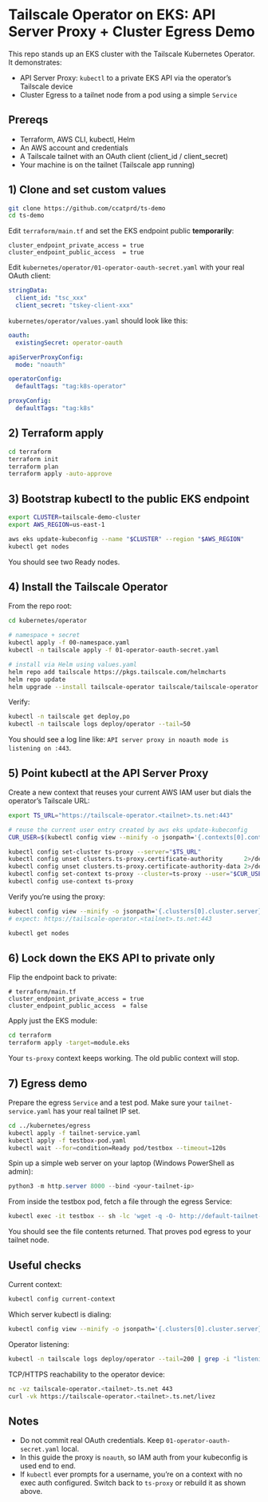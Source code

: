 # Tailscale Operator on EKS: API Server Proxy + Cluster Egress Demo

This repo stands up an EKS cluster with the Tailscale Kubernetes Operator. It demonstrates:

- API Server Proxy: `kubectl` to a private EKS API via the operator’s Tailscale device  
- Cluster Egress to a tailnet node from a pod using a simple `Service`

## Prereqs

- Terraform, AWS CLI, kubectl, Helm
- An AWS account and credentials
- A Tailscale tailnet with an OAuth client (client_id / client_secret)
- Your machine is on the tailnet (Tailscale app running)

## 1) Clone and set custom values

```bash
git clone https://github.com/ccatprd/ts-demo
cd ts-demo
```

Edit `terraform/main.tf` and set the EKS endpoint public **temporarily**:

```hcl
cluster_endpoint_private_access = true
cluster_endpoint_public_access  = true
```

Edit `kubernetes/operator/01-operator-oauth-secret.yaml` with your real OAuth client:

```yaml
stringData:
  client_id: "tsc_xxx"
  client_secret: "tskey-client-xxx"
```

`kubernetes/operator/values.yaml` should look like this:

```yaml
oauth:
  existingSecret: operator-oauth

apiServerProxyConfig:
  mode: "noauth"

operatorConfig:
  defaultTags: "tag:k8s-operator"

proxyConfig:
  defaultTags: "tag:k8s"
```

## 2) Terraform apply

```bash
cd terraform
terraform init
terraform plan
terraform apply -auto-approve
```

## 3) Bootstrap kubectl to the public EKS endpoint

```bash
export CLUSTER=tailscale-demo-cluster
export AWS_REGION=us-east-1

aws eks update-kubeconfig --name "$CLUSTER" --region "$AWS_REGION"
kubectl get nodes
```

You should see two Ready nodes.

## 4) Install the Tailscale Operator

From the repo root:

```bash
cd kubernetes/operator

# namespace + secret
kubectl apply -f 00-namespace.yaml
kubectl -n tailscale apply -f 01-operator-oauth-secret.yaml

# install via Helm using values.yaml
helm repo add tailscale https://pkgs.tailscale.com/helmcharts
helm repo update
helm upgrade --install tailscale-operator tailscale/tailscale-operator   -n tailscale   --values values.yaml   --wait
```

Verify:

```bash
kubectl -n tailscale get deploy,po
kubectl -n tailscale logs deploy/operator --tail=50
```

You should see a log line like: `API server proxy in noauth mode is listening on :443`.

## 5) Point kubectl at the API Server Proxy

Create a new context that reuses your current AWS IAM user but dials the operator’s Tailscale URL:

```bash
export TS_URL="https://tailscale-operator.<tailnet>.ts.net:443"

# reuse the current user entry created by aws eks update-kubeconfig
CUR_USER=$(kubectl config view --minify -o jsonpath='{.contexts[0].context.user}')

kubectl config set-cluster ts-proxy --server="$TS_URL"
kubectl config unset clusters.ts-proxy.certificate-authority      2>/dev/null || true
kubectl config unset clusters.ts-proxy.certificate-authority-data 2>/dev/null || true
kubectl config set-context ts-proxy --cluster=ts-proxy --user="$CUR_USER"
kubectl config use-context ts-proxy
```

Verify you’re using the proxy:

```bash
kubectl config view --minify -o jsonpath='{.clusters[0].cluster.server}{"\n"}'
# expect: https://tailscale-operator.<tailnet>.ts.net:443

kubectl get nodes
```

## 6) Lock down the EKS API to private only

Flip the endpoint back to private:

```hcl
# terraform/main.tf
cluster_endpoint_private_access = true
cluster_endpoint_public_access  = false
```

Apply just the EKS module:

```bash
cd terraform
terraform apply -target=module.eks
```

Your `ts-proxy` context keeps working. The old public context will stop.

## 7) Egress demo

Prepare the egress `Service` and a test pod. Make sure your `tailnet-service.yaml` has your real tailnet IP set.

```bash
cd ../kubernetes/egress
kubectl apply -f tailnet-service.yaml
kubectl apply -f testbox-pod.yaml
kubectl wait --for=condition=Ready pod/testbox --timeout=120s
```

Spin up a simple web server on your laptop (Windows PowerShell as admin):

```powershell
python3 -m http.server 8000 --bind <your-tailnet-ip>
```

From inside the testbox pod, fetch a file through the egress Service:

```bash
kubectl exec -it testbox -- sh -lc 'wget -q -O- http://default-tailnet-egress-demo:8000/myfile.txt'
```

You should see the file contents returned. That proves pod egress to your tailnet node.

## Useful checks

Current context:

```bash
kubectl config current-context
```

Which server kubectl is dialing:

```bash
kubectl config view --minify -o jsonpath='{.clusters[0].cluster.server}{"\n"}'
```

Operator listening:

```bash
kubectl -n tailscale logs deploy/operator --tail=200 | grep -i "listening on :443"
```

TCP/HTTPS reachability to the operator device:

```bash
nc -vz tailscale-operator.<tailnet>.ts.net 443
curl -vk https://tailscale-operator.<tailnet>.ts.net/livez
```

## Notes

- Do not commit real OAuth credentials. Keep `01-operator-oauth-secret.yaml` local.
- In this guide the proxy is `noauth`, so IAM auth from your kubeconfig is used end to end.
- If `kubectl` ever prompts for a username, you’re on a context with no exec auth configured. Switch back to `ts-proxy` or rebuild it as shown above.
